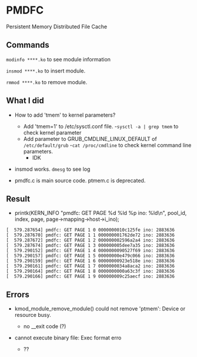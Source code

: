 # PMDFC
Persistent Memory Distributed File Cache

## Commands

```modinfo ****.ko``` to see module information

```insmod ****.ko``` to insert module.

```rmmod ****.ko``` to remove module.


## What I did

* How to add 'tmem' to kernel parameters?
  - Add 'tmem=1' to /etc/sysctl.conf file. 
    -```sysctl -a | grep tmem``` to check kernel parameter
  - Add parameter to GRUB_CMDLINE_LINUX_DEFAULT of ```/etc/default/grub```
    -```cat /proc/cmdline``` to check kernel command line parameters.
    - IDK

* insmod works. ```dmesg``` to see log

* pmdfc.c is main source code. ptmem.c is deprecated.


## Result

* printk(KERN_INFO "pmdfc: GET PAGE %d %ld %p ino: %ld\n", pool_id, index, page, page->mapping->host->i_ino);

```
[  579.287654] pmdfc: GET PAGE 1 0 0000000010c125fe ino: 2883636
[  579.287670] pmdfc: GET PAGE 1 1 000000001762de72 ino: 2883636
[  579.287672] pmdfc: GET PAGE 1 2 000000002596a2a4 ino: 2883636
[  579.287674] pmdfc: GET PAGE 1 3 000000005dee7a35 ino: 2883636
[  579.290152] pmdfc: GET PAGE 1 4 0000000090527f69 ino: 2883636
[  579.290157] pmdfc: GET PAGE 1 5 00000000e479c066 ino: 2883636
[  579.290159] pmdfc: GET PAGE 1 6 00000000923e518e ino: 2883636
[  579.290161] pmdfc: GET PAGE 1 7 0000000034a8aca2 ino: 2883636
[  579.290164] pmdfc: GET PAGE 1 8 0000000000a63c3f ino: 2883636
[  579.290166] pmdfc: GET PAGE 1 9 000000009c25aecf ino: 2883636
```


## Errors

* kmod_module_remove_module() could not remove 'ptmem': Device or resource busy.
  - no __exit code (?)

* cannot execute binary file: Exec format erro
  - ??
